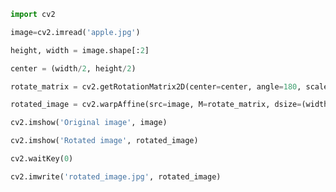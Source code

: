 ```python
import cv2
```


```python
image=cv2.imread('apple.jpg')
```


```python
height, width = image.shape[:2]
```


```python
center = (width/2, height/2)
```


```python
rotate_matrix = cv2.getRotationMatrix2D(center=center, angle=180, scale=1)
```


```python
rotated_image = cv2.warpAffine(src=image, M=rotate_matrix, dsize=(width, height))
```


```python
cv2.imshow('Original image', image)
```


```python
cv2.imshow('Rotated image', rotated_image)
```


```python
cv2.waitKey(0)
```


```python
cv2.imwrite('rotated_image.jpg', rotated_image)
```


```python

```


```python

```


```python

```


```python

```


```python

```
